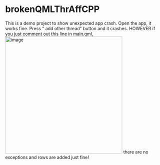 # brokenQMLThrAffCPP
This is a demo project to show unexpected app crash.
Open the app, it works fine. Press " add other thread" button and it crashes.
HOWEVER if you just comment out this line in main.qml, 
<img width="374" alt="image" src="https://user-images.githubusercontent.com/95766606/195428663-8680419d-f5aa-4a06-a0aa-dacbf4cc3a43.png">
there are no exceptions and rows are added just fine!
